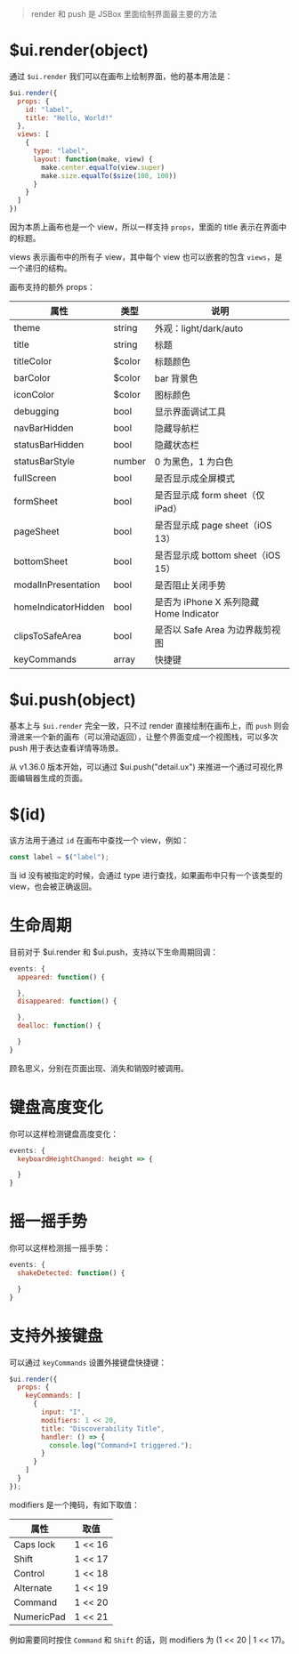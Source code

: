 > render 和 push 是 JSBox 里面绘制界面最主要的方法

# $ui.render(object)

通过 `$ui.render` 我们可以在画布上绘制界面，他的基本用法是：

```js
$ui.render({
  props: {
    id: "label",
    title: "Hello, World!"
  },
  views: [
    {
      type: "label",
      layout: function(make, view) {
        make.center.equalTo(view.super)
        make.size.equalTo($size(100, 100))
      }
    }
  ]
})
```

因为本质上画布也是一个 view，所以一样支持 `props`，里面的 title 表示在界面中的标题。

views 表示画布中的所有子 view，其中每个 view 也可以嵌套的包含 `views`，是一个递归的结构。

画布支持的额外 props：

属性 | 类型 | 说明
---|---|---
theme | string | 外观：light/dark/auto
title | string | 标题
titleColor | $color | 标题颜色
barColor | $color | bar 背景色
iconColor | $color | 图标颜色
debugging | bool | 显示界面调试工具
navBarHidden | bool | 隐藏导航栏
statusBarHidden | bool | 隐藏状态栏
statusBarStyle | number | 0 为黑色，1 为白色
fullScreen | bool | 是否显示成全屏模式
formSheet | bool | 是否显示成 form sheet（仅 iPad）
pageSheet | bool | 是否显示成 page sheet（iOS 13）
bottomSheet | bool | 是否显示成 bottom sheet（iOS 15）
modalInPresentation | bool | 是否阻止关闭手势
homeIndicatorHidden | bool | 是否为 iPhone X 系列隐藏 Home Indicator
clipsToSafeArea | bool | 是否以 Safe Area 为边界裁剪视图
keyCommands | array | 快捷键

# $ui.push(object)

基本上与 `$ui.render` 完全一致，只不过 render 直接绘制在画布上，而 `push` 则会滑进来一个新的画布（可以滑动返回），让整个界面变成一个视图栈，可以多次 push 用于表达查看详情等场景。

从 v1.36.0 版本开始，可以通过 $ui.push("detail.ux") 来推进一个通过可视化界面编辑器生成的页面。

# $(id)

该方法用于通过 `id` 在画布中查找一个 view，例如：

```js
const label = $("label");
```

当 id 没有被指定的时候，会通过 type 进行查找，如果画布中只有一个该类型的 view，也会被正确返回。

# 生命周期

目前对于 $ui.render 和 $ui.push，支持以下生命周期回调：

```js
events: {
  appeared: function() {

  },
  disappeared: function() {

  },
  dealloc: function() {

  }
}
```

顾名思义，分别在页面出现、消失和销毁时被调用。

# 键盘高度变化

你可以这样检测键盘高度变化：

```js
events: {
  keyboardHeightChanged: height => {

  }
}
```

# 摇一摇手势

你可以这样检测摇一摇手势：

```js
events: {
  shakeDetected: function() {

  }
}
```

# 支持外接键盘

可以通过 `keyCommands` 设置外接键盘快捷键：

```js
$ui.render({
  props: {
    keyCommands: [
      {
        input: "I",
        modifiers: 1 << 20,
        title: "Discoverability Title",
        handler: () => {
          console.log("Command+I triggered.");
        }
      }
    ]
  }
});
```

modifiers 是一个掩码，有如下取值：

属性 | 取值
---|---
Caps lock | 1 << 16
Shift | 1 << 17
Control | 1 << 18
Alternate | 1 << 19
Command | 1 << 20
NumericPad | 1 << 21

例如需要同时按住 `Command` 和 `Shift` 的话，则 modifiers 为 (1 << 20 | 1 << 17)。